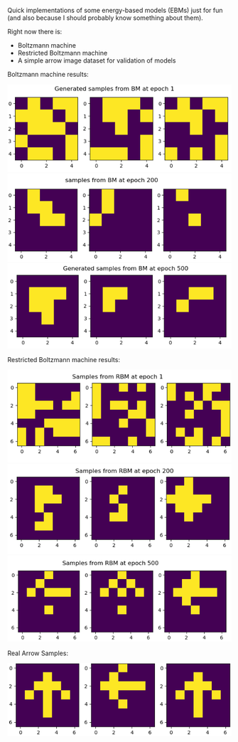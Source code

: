 Quick implementations of some energy-based models (EBMs) just for fun (and also because I should probably know something about them).

Right now there is:
* Boltzmann machine
* Restricted Boltzmann machine
* A simple arrow image dataset for validation of models

Boltzmann machine results:  

![BM training results 001](./bm_001.png)
![BM training results 200](./bm_200.png)
![BM training results 500](./bm_500.png)

Restricted Boltzmann machine results:  

![RBM training results 001](./rbm_001.png)
![RBM training results 200](./rbm_200.png)
![RBM training results 500](./rbm_500.png)

Real Arrow Samples:  

![Arrow Samples](./arrows.png)
